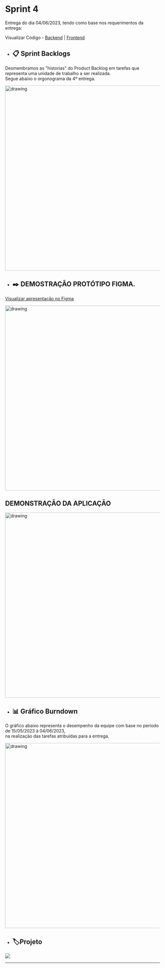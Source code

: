 # Sprint 4

Entrega do dia 04/06/2023, tendo como base nos requerimentos da entrega:

Visualizar Código - <a href='/Servidor'>Backend</a> | <a href='/Interface'>Frontend</a>

- ## 📋 Sprint Backlogs

Desmembramos as "historias" do Product Backlog em tarefas que representa uma unidade de trabalho a ser realizada.<br/>Segue abaixo o orgonograma da 4º entrega.  <br/>

<img src="https://github.com/Sarah781/API-6-SeeTax/assets/111800315/107d1a0f-66b5-42bc-9dde-1ffc885e7e25"   alt="drawing" width=600>

- ## ✒️ DEMOSTRAÇÃO PROTÓTIPO FIGMA.

<a href='https://www.figma.com/proto/2iz4Cag4lDaoAkmWGajaoD/SeeTax?type=design&node-id=357-178&scaling=min-zoom&page-id=0%3A1&starting-point-node-id=357%3A178'>Visualizar apresentação no Figma </a> <br/>

<img src="https://github.com/Sarah781/API-6-SeeTax/assets/111800315/017b0a13-ee70-4d68-9de9-26ca30e3fd2f"   alt="drawing" width=600> <br/>

## DEMONSTRAÇÃO DA APLICAÇÃO

<img src=""   alt="drawing" width=600>

<br />

- ## 📊 Gráfico Burndown

O gráfico abaixo representa o desempenho da equipe com base no período de 15/05/2023 à 04/06/2023,<br/> na realização das tarefas atribuídas para a entrega.

<img src="https://github.com/Sarah781/API-6-SeeTax/assets/111800315/7f2c8971-8362-455d-8fc0-3f48507f6275"   alt="drawing" width=600>

- ## 🏷️Projeto 

[![](https://img.shields.io/badge/GitHub%20Sprint%204%20Version-100000?style=for-the-badge&logo=github&logoColor=white)]()

<hr>
